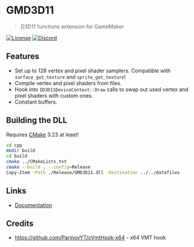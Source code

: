 # GMD3D11
> D3D11 functions extension for GameMaker

[![License](https://img.shields.io/github/license/blueburncz/GMD3D11)](LICENSE)
[![Discord](https://img.shields.io/discord/298884075585011713?label=Discord)](https://discord.gg/ep2BGPm)

## Features
* Set up to 128 vertex and pixel shader samplers. Compatible with `surface_get_texture` and `sprite_get_texture`!
* Compile vertex and pixel shaders from files.
* Hook into `ID3D11DeviceContext::Draw` calls to swap out used vertex and pixel shaders with custom ones.
* Constant buffers.

## Building the DLL
Requires [CMake](https://cmake.org/) 3.23 at least!

```sh
cd cpp
mkdir build
cd build
cmake ../CMakeLists.txt
cmake --build . --config=Release
Copy-Item -Path ./Release/GMD3D11.dll -Destination ../../datafiles
```

## Links
* [Documentation](https://blueburn.cz/gmd3d11/docs)

## Credits
* https://github.com/ParinovYT/cVmtHook-x64 - x64 VMT hook
